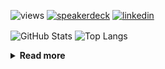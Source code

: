 ![views](https://komarev.com/ghpvc/?username=chck&color=blueviolet)
[![speakerdeck](https://img.shields.io/badge/Speaker_Deck-chck-8a2be2?style=flat-square&logo=speaker-deck)](https://speakerdeck.com/chck)
[![linkedin](https://img.shields.io/badge/LinkedIn-chck-8a2be2?style=flat-square&logo=linkedin)](https://www.linkedin.com/in/chck/)

<p align="left"> 
  <img alt="GitHub Stats" align="center" height="150" src="https://github-readme-stats-nine-umber-51.vercel.app/api?username=chck&count_private=true&show_icons=true&hide_title=true&theme=buefy" />
  <img alt="Top Langs" align="center" height="150" src="https://github-readme-stats-nine-umber-51.vercel.app/api/top-langs/?username=chck&layout=compact&count_private=true&show_icons=true&hide_title=true&theme=buefy" />
</p>

<details>
  <summary><b>Read more</b></summary>
  <br>

  <!--START_SECTION:waka-->
**🐱 My GitHub Data** 

> 📦 82.6 kB Used in GitHub's Storage 
 > 
> 💼 Opted to Hire
 > 
> 📜 133 Public Repositories 
 > 
> 🔑 22 Private Repositories 
 > 
**I'm a Night 🦉** 

```text
🌞 Morning                859 commits         ███░░░░░░░░░░░░░░░░░░░░░░   13.22 % 
🌆 Daytime                2071 commits        ████████░░░░░░░░░░░░░░░░░   31.86 % 
🌃 Evening                1890 commits        ███████░░░░░░░░░░░░░░░░░░   29.08 % 
🌙 Night                  1680 commits        ██████░░░░░░░░░░░░░░░░░░░   25.85 % 
```
📅 **I'm Most Productive on Thursday** 

```text
Monday                   1289 commits        █████░░░░░░░░░░░░░░░░░░░░   19.83 % 
Tuesday                  1009 commits        ████░░░░░░░░░░░░░░░░░░░░░   15.52 % 
Wednesday                1087 commits        ████░░░░░░░░░░░░░░░░░░░░░   16.72 % 
Thursday                 1512 commits        ██████░░░░░░░░░░░░░░░░░░░   23.26 % 
Friday                   661 commits         ███░░░░░░░░░░░░░░░░░░░░░░   10.17 % 
Saturday                 382 commits         █░░░░░░░░░░░░░░░░░░░░░░░░   05.88 % 
Sunday                   560 commits         ██░░░░░░░░░░░░░░░░░░░░░░░   08.62 % 
```


📊 **This Week I Spent My Time On** 

```text
💬 Programming Languages: 
Markdown                 2 hrs 31 mins       ████████████░░░░░░░░░░░░░   46.67 % 
Bash                     57 mins             ████░░░░░░░░░░░░░░░░░░░░░   17.71 % 
Makefile                 33 mins             ███░░░░░░░░░░░░░░░░░░░░░░   10.38 % 
Dockerfile               22 mins             ██░░░░░░░░░░░░░░░░░░░░░░░   06.87 % 
YAML                     16 mins             █░░░░░░░░░░░░░░░░░░░░░░░░   05.06 % 

🔥 Editors: 
Neovim                   4 hrs 49 mins       ██████████████████████░░░   89.15 % 
PyCharm                  22 mins             ██░░░░░░░░░░░░░░░░░░░░░░░   06.90 % 
WebStorm                 12 mins             █░░░░░░░░░░░░░░░░░░░░░░░░   03.94 % 
```

**I Mostly Code in Python** 

```text
Python                   45 repos            █████████░░░░░░░░░░░░░░░░   34.88 % 
Jupyter Notebook         19 repos            ████░░░░░░░░░░░░░░░░░░░░░   14.73 % 
Rust                     7 repos             █░░░░░░░░░░░░░░░░░░░░░░░░   05.43 % 
TypeScript               4 repos             █░░░░░░░░░░░░░░░░░░░░░░░░   03.10 % 
Astro                    1 repo              ░░░░░░░░░░░░░░░░░░░░░░░░░   00.78 % 
```



**Timeline**

![Lines of Code chart](https://raw.githubusercontent.com/chck/chck/main/assets/bar_graph.png)


 Last Updated on 2024-07-04 01:38 UTC
<!--END_SECTION:waka-->
</details>

